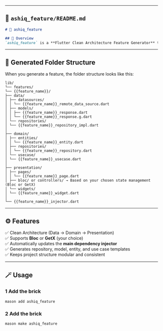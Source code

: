 
---

## 📘 `ashiq_feature/README.md`

```markdown
# 🧩 ashiq_feature

## 🚀 Overview
`ashiq_feature` is a **Flutter Clean Architecture Feature Generator** that creates a fully structured feature module — including `data`, `domain`, and `presentation` layers — and **automatically injects dependencies** into your main injector file.
```
---

## 📁 Generated Folder Structure
When you generate a feature, the folder structure looks like this:

```
lib/
└── features/
└── {{feature_name}}/
├── data/
│ ├── datasources/
│ │ └── {{feature_name}}_remote_data_source.dart
│ ├── models/
│ │ ├── {{feature_name}}_response.dart
│ │ └── {{feature_name}}_response.g.dart
│ └── repositories/
│ └── {{feature_name}}_repository_impl.dart
│
├── domain/
│ ├── entities/
│ │ └── {{feature_name}}_entity.dart
│ ├── repositories/
│ │ └── {{feature_name}}_repository.dart
│ └── usecase/
│ └── {{feature_name}}_usecase.dart
│
├── presentation/
│ ├── pages/
│ │ └── {{feature_name}}_page.dart
│ ├── bloc/ or controllers/ → Based on your chosen state management (Bloc or GetX)
│ └── widgets/
│ └── {{feature_name}}_widget.dart
│
└── {{feature_name}}_injector.dart
```

---

## ⚙️ Features
✅ Clean Architecture (Data → Domain → Presentation)  
✅ Supports **Bloc** or **GetX** (your choice)  
✅ Automatically updates the **main dependency injector**  
✅ Generates repository, model, entity, and use case templates  
✅ Keeps project structure modular and consistent  

---

## 🪄 Usage

### 1 Add the brick
```
mason add ashiq_feature
```

### 2 Add the brick
```
mason make ashiq_feature
```
